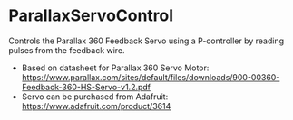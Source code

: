 # ParallaxServoControl
Controls the Parallax 360 Feedback Servo using a P-controller by reading pulses from the feedback wire.

* Based on datasheet for Parallax 360 Servo Motor: https://www.parallax.com/sites/default/files/downloads/900-00360-Feedback-360-HS-Servo-v1.2.pdf
* Servo can be purchased from Adafruit: https://www.adafruit.com/product/3614

